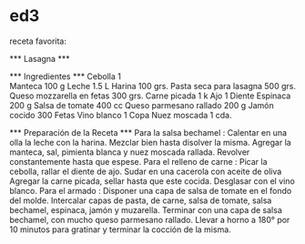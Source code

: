 # ed3

receta favorita:

*** Lasagna ***


*** Ingredientes ***
Cebolla
1  
Manteca
100 g
Leche
1.5 L
Harina
100 grs.
Pasta seca para lasagna
500 grs.
Queso mozzarella en fetas
300 grs.
Carne picada
1 k
Ajo
1 Diente
Espinaca
200 g
Salsa de tomate
400 cc
Queso parmesano rallado
200 g
Jamón cocido
300 Fetas
Vino blanco
1 Copa
Nuez moscada
1 cda.


*** Preparación de la Receta ***
Para la salsa bechamel :
Calentar en una olla la leche con la harina. Mezclar bien hasta disolver la misma.
Agregar la manteca, sal, pimienta blanca y nuez moscada rallada.
Revolver constantemente hasta que espese.
Para el relleno de carne :
Picar la cebolla, rallar el diente de ajo. Sudar en una cacerola con aceite de oliva
Agregar la carne picada, sellar hasta que este cocida.
Desglasar con el vino blanco.
Para el armado :
Disponer una capa de salsa de tomate en el fondo del molde.
Intercalar capas de pasta, de carne, salsa de tomate, salsa bechamel, espinaca, jamón y muzarella.
Terminar con una capa de salsa bechamel, con mucho queso parmesano rallado.
Llevar a horno a 180° por 10 minutos para gratinar y terminar la cocción de la misma.